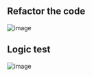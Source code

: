 ## Refactor the code

![image](https://user-images.githubusercontent.com/61417475/172983376-95a22dc2-e1bf-4423-a8b8-ba09eb890f48.png)

## Logic test

![image](https://user-images.githubusercontent.com/61417475/172983255-ffe007cf-629b-4c3c-972d-729714063aee.png)
